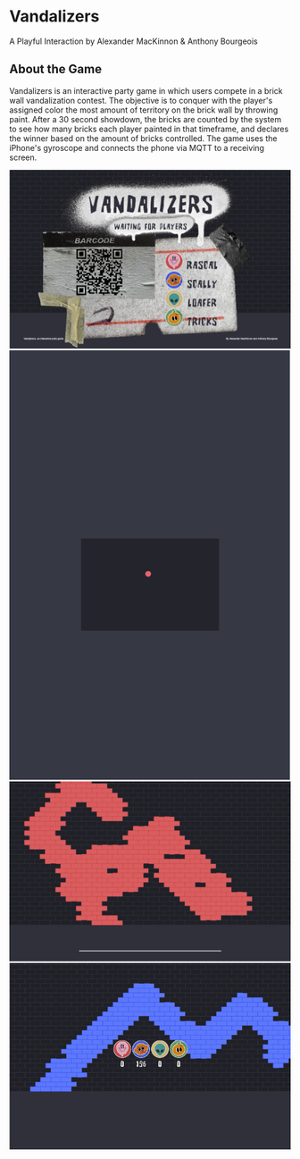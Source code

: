 # Vandalizers

A Playful Interaction
by Alexander MacKinnon & Anthony Bourgeois

## About the Game

Vandalizers is an interactive party game in which users compete in a brick wall vandalization contest. The objective is to conquer with the player's assigned color the most amount of territory on the brick wall by throwing paint. After a 30 second showdown, the bricks are counted by the system to see how many bricks each player painted in that timeframe, and declares the winner based on the amount of bricks controlled. The game uses the iPhone's gyroscope and connects the phone via MQTT to a receiving screen.

![Intro Screen](assets/readme/readme01.png)
![Mobile Display](assets/readme/readme02.png)
![In-Game Screen](assets/readme/readme03.png)
![End Results](assets/readme/readme04.png)
